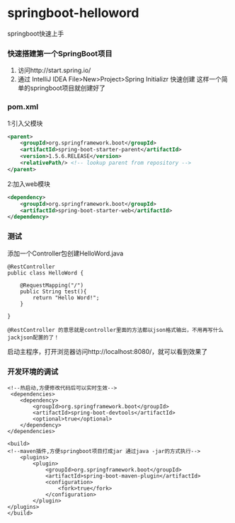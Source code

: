 # springboot-helloword
springboot快速上手

### 快速搭建第一个SpringBoot项目
1. 访问http://start.spring.io/
2. 通过 IntelliJ IDEA File>New>Project>Spring Initializr 快速创建
这样一个简单的springboot项目就创建好了


### pom.xml

1:引入父模块
```XML
<parent>
    <groupId>org.springframework.boot</groupId>
	<artifactId>spring-boot-starter-parent</artifactId>
	<version>1.5.6.RELEASE</version>
	<relativePath/> <!-- lookup parent from repository -->
</parent>
```
2:加入web模块

```XML
<dependency>
	<groupId>org.springframework.boot</groupId>
	<artifactId>spring-boot-starter-web</artifactId>
</dependency>
```

### 测试
添加一个Controller包创建HelloWord.java
```
@RestController
public class HelloWord {

    @RequestMapping("/")
    public String test(){
        return "Hello Word!";
    }

}

@RestController 的意思就是controller里面的方法都以json格式输出，不用再写什么jackjson配置的了！
```

启动主程序，打开浏览器访问http://localhost:8080/，就可以看到效果了

### 开发环境的调试
```
<!--热启动,方便修改代码后可以实时生效-->
 <dependencies>
    <dependency>
        <groupId>org.springframework.boot</groupId>
        <artifactId>spring-boot-devtools</artifactId>
        <optional>true</optional>
    </dependency>
</dependencies>

<build>
<!--maven插件,方便springboot项目打成jar 通过java -jar的方式执行-->
    <plugins>
        <plugin>
            <groupId>org.springframework.boot</groupId>
            <artifactId>spring-boot-maven-plugin</artifactId>
            <configuration>
                <fork>true</fork>
            </configuration>
        </plugin>
</plugins>
</build>
```